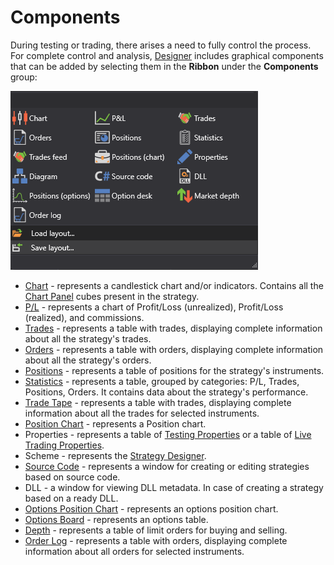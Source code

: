 # Components

During testing or trading, there arises a need to fully control the process. For complete control and analysis, [Designer](Designer.md) includes graphical components that can be added by selecting them in the **Ribbon** under the **Components** group:

![Designer Components](../images/Designer_Components.png)

- [Chart](Designer_Chart.md) - represents a candlestick chart and/or indicators. Contains all the [Chart Panel](Designer_Panel_graphics.md) cubes present in the strategy.
- [P/L](Designer_Panel_Market_depth.md) - represents a chart of Profit/Loss (unrealized), Profit/Loss (realized), and commissions.
- [Trades](Designer_Trades.md) - represents a table with trades, displaying complete information about all the strategy's trades.
- [Orders](Designer_Orders.md) - represents a table with orders, displaying complete information about all the strategy's orders.
- [Positions](Designer_Chart_Position.md) - represents a table of positions for the strategy's instruments.
- [Statistics](Designer_Statistics.md) - represents a table, grouped by categories: P/L, Trades, Positions, Orders. It contains data about the strategy's performance.
- [Trade Tape](Designer_Tape_Trades.md) - represents a table with trades, displaying complete information about all the trades for selected instruments.
- [Position Chart](Designer_Chart_Position.md) - represents a Position chart.
- Properties - represents a table of [Testing Properties](Designer_Properties_emulation.md) or a table of [Live Trading Properties](Designer_Properties_Live.md).
- Scheme - represents the [Strategy Designer](Designer_Designer_schemes_strategies_and_component_elements.md).
- [Source Code](Designer_Creation_element_containing_source_code.md) - represents a window for creating or editing strategies based on source code.
- DLL - a window for viewing DLL metadata. In case of creating a strategy based on a ready DLL.
- [Options Position Chart](Designer_Graph_options_positions.md) - represents an options position chart.
- [Options Board](Designer_Options_Board.md) - represents an options table.
- [Depth](Designer_Depth_Panel2.md) - represents a table of limit orders for buying and selling.
- [Order Log](Terminal_orderlog.md) - represents a table with orders, displaying complete information about all orders for selected instruments.